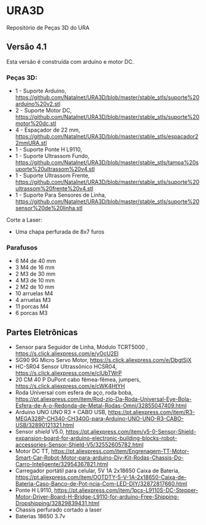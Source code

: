 # URA3D
Repositório de Peças 3D do URA

## Versão 4.1 

Esta versão é construída com arduíno e motor DC. 

### Peças 3D: 
* 1 - Suporte Arduíno, https://github.com/Natalnet/URA3D/blob/master/stable_stls/suporte%20arduino%20v2.stl
* 2 - Suporte Motor DC, https://github.com/Natalnet/URA3D/blob/master/stable_stls/suporte%20motor%20dc.stl
* 4 - Espaçador de 22 mm, https://github.com/Natalnet/URA3D/blob/master/stable_stls/espacador22mmURA.stl 
* 1 - Suporte Ponte H L9110, 
* 1 - Suporte Ultrassom Fundo, https://github.com/Natalnet/URA3D/blob/master/stable_stls/tampa%20suporte%20ultrassom%20v4.stl
* 1 - Suporte Ultrassom Frente, https://github.com/Natalnet/URA3D/blob/master/stable_stls/suporte%20ultrassom%20frente%20v4.stl
* 1 - Suporte Para Sensores de Linha, https://github.com/Natalnet/URA3D/blob/master/stable_stls/suporte%20sensor%20de%20linha.stl


Corte a Laser:
* Uma chapa perfurada de 8x7 furos

### Parafusos 

* 6 M4 de 40 mm 
* 3 M4 de 16 mm 
* 2 M3 de 30 mm 
* 4 M3 de 10 mm 
* 2 M2 de 10 mm
* 10 arruelas M4
* 4 arruelas M3
* 11 porcas M4
* 6 porcas M3 

## Partes Eletrônicas
* Sensor para Seguidor de Linha, Módulo TCRT5000 , https://s.click.aliexpress.com/e/yOcU2El
* SG90 9G Micro Servo Motor, https://s.click.aliexpress.com/e/DbgtSjX
* HC-SR04 Sensor Ultrassônico HCSR04, https://s.click.aliexpress.com/e/clUbTWrP
* 20 CM 40 P DuPont cabo fêmea-fêmea, jumpers, https://s.click.aliexpress.com/e/cWK4HtYH 
* Roda Universal com esfera de aço, roda boba, https://pt.aliexpress.com/item/Rod-zio-Da-Roda-Universal-Eye-Bola-Esfera-de-A-o-Redonda-de-Metal-Rodas-Omni/32855047409.html 
* Arduino UNO UNO R3 + CABO USB, https://pt.aliexpress.com/item/R3-MEGA328P-CH340-CH340G-para-Arduino-UNO-UNO-R3-CABO-USB/32890121321.html
* Sensor _shield_  V5.0, https://pt.aliexpress.com/item/v5-0-Sensor-Shield-expansion-board-for-arduino-electronic-building-blocks-robot-accessories-Sensor-Shield-V5/32552605782.html 
* Motor DC TT, https://pt.aliexpress.com/item/Engrenagem-TT-Motor-Smart-Car-Robot-Motor-para-arduino-Diy-Kit-Rodas-Chassis-Do-Carro-Inteligente/32954367821.html
* Carregador portátil para celular, 5V 1A 2x18650 Caixa de Bateria, https://pt.aliexpress.com/item/OOTDTY-5-V-1A-2x18650-Caixa-de-Bateria-Caso-Banco-de-Pot-ncia-Com-LED-DIY/32872817660.html
* Ponte H L9110, https://pt.aliexpress.com/item/1pcs-L9110S-DC-Stepper-Motor-Driver-Board-H-Bridge-L9110-for-arduino-Free-Shipping-Dropshipping/32829839431.html
* Chassis perfurado cortado a laser 
* Baterias 18650 3.7v 
